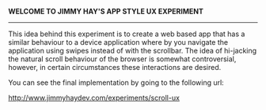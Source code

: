 **WELCOME TO JIMMY HAY'S APP STYLE UX EXPERIMENT**

---

This idea behind this experiment is to create a web based app that has a similar behaviour to a device application where by you navigate the application using swipes instead of with the scrollbar. The idea of hi-jacking the natural scroll behaviour of the browser is somewhat controversial, however, in certain circumstances these interactions are desired.

You can see the final implementation by going to the following url:

http://www.jimmyhaydev.com/experiments/scroll-ux
